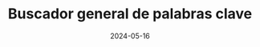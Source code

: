 ---
layout: search
title: "Buscador general de palabras clave"
permalink: /buscar/
date: 2024-05-16
---
